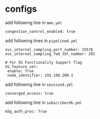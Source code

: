 # configs

add following line in `mme.yml`
```
congestion_control_enabled: true
```

add following lines in `pipelined.yml`
```
ovs_internal_sampling_port_number: 15578
ovs_internal_sampling_fwd_tbl_number: 201

# For 5G Functionality Support flag
5G_feature_set:
 enable: True
 node_identifier: 192.168.200.1
```

add following line in `sessiond.yml`
```
converged_access: true
```

add following line in `subscriberdb.yml`
```
m5g_auth_proc: True
```


